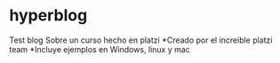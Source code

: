 # hyperblog
Test blog
Sobre un curso hecho en platzi
*Creado por el increible platzi team
*Incluye ejemplos en Windows, linux y mac

